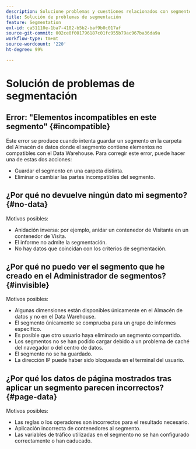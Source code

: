 ```yaml
---
description: Solucione problemas y cuestiones relacionados con segmentos.
title: Solución de problemas de segmentación
feature: Segmentation
exl-id: ca51110e-1ba7-4182-b5b2-baf9b0c017af
source-git-commit: 002ce0f001796187c01fc955b79ac967ba36da9a
workflow-type: tm+mt
source-wordcount: '220'
ht-degree: 99%

---
```


# Solución de problemas de segmentación

## Error: &quot;Elementos incompatibles en este segmento&quot; {#incompatible}

Este error se produce cuando intenta guardar un segmento en la carpeta del Almacén de datos donde el segmento contiene elementos no compatibles con el Data Warehouse. Para corregir este error, puede hacer una de estas dos acciones:

* Guardar el segmento en una carpeta distinta.
* Eliminar o cambiar las partes incompatibles del segmento.

## ¿Por qué no devuelve ningún dato mi segmento? {#no-data}

Motivos posibles:

* Anidación inversa: por ejemplo, anidar un contenedor de Visitante en un contenedor de Visita.
* El informe no admite la segmentación.
* No hay datos que coincidan con los criterios de segmentación.

## ¿Por qué no puedo ver el segmento que he creado en el Administrador de segmentos? {#invisible}

Motivos posibles:

* Algunas dimensiones están disponibles únicamente en el Almacén de datos y no en el Data Warehouse.
* El segmento únicamente se comprueba para un grupo de informes específico.
* Es posible que otro usuario haya eliminado un segmento compartido.
* Los segmentos no se han podido cargar debido a un problema de caché del navegador o del centro de datos.
* El segmento no se ha guardado.
* La dirección IP puede haber sido bloqueada en el terminal del usuario.

## ¿Por qué los datos de página mostrados tras aplicar un segmento parecen incorrectos? {#page-data}

Motivos posibles:

* Las reglas o los operadores son incorrectos para el resultado necesario.
* Aplicación incorrecta de contenedores al segmento.
* Las variables de tráfico utilizadas en el segmento no se han configurado correctamente o han caducado.
